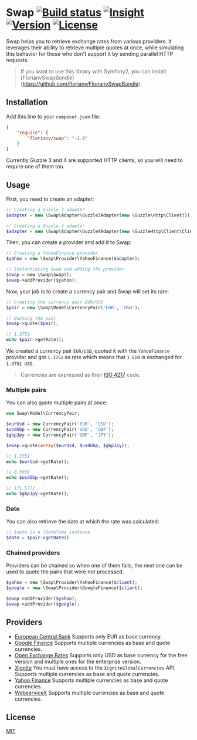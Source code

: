 # Swap [![Build status][travis-image]][travis-url] [![Insight][insight-image]][insight-url] [![Version][version-image]][version-url] [![License][license-image]][license-url]

Swap helps you to retrieve exchange rates from various providers. It leverages their ability to retrieve multiple quotes
at once, while simulating this behavior for those who don't support it by sending parallel HTTP requests.

> If you want to use this library with Symfony2, you can install [FlorianvSwapBundle] (https://github.com/florianv/FlorianvSwapBundle).

## Installation

Add this line to your `composer.json` file:

```json
{
    "require": {
        "florianv/swap": "~1.0"
    }
}
```

Currently Guzzle 3 and 4 are supported HTTP clients, so you will need to require one of them too.

## Usage

First, you need to create an adapter:

```php
// Creating a Guzzle 3 adapter
$adapter = new \Swap\Adapter\Guzzle3Adapter(new \Guzzle\Http\Client());

// Creating a Guzzle 4 adapter
$adapter = new \Swap\Adapter\Guzzle4Adapter(new \GuzzleHttp\Client\Client());
```

Then, you can create a provider and add it to Swap:

```php
// Creating a YahooFinance provider
$yahoo = new \Swap\Provider\YahooFinance($adapter);

// Instantiating Swap and adding the provider
$swap = new \Swap\Swap();
$swap->addProvider($yahoo);
```

Now, your job is to create a currency pair and Swap will set its rate:

```php
// Creating the currency pair EUR/USD
$pair = new \Swap\Model\CurrencyPair('EUR', 'USD');

// Quoting the pair
$swap->quote($pair);

// 1.3751
echo $pair->getRate();
```

We created a currency pair `EUR/USD`, quoted it with the `YahooFinance` provider and got `1.3751` as rate
which means that `1 EUR` is exchanged for `1.3751 USD`.

> Currencies are expressed as their [ISO 4217](http://en.wikipedia.org/wiki/ISO_4217) code.

### Multiple pairs

You can also quote multiple pairs at once:

```php
use Swap\Model\CurrencyPair;

$eurUsd = new CurrencyPair('EUR', 'USD');
$usdGbp = new CurrencyPair('USD', 'GBP');
$gbpJpy = new CurrencyPair('GBP', 'JPY');

$swap->quote(array($eurUsd, $usdGbp, $gbpJpy));

// 1.3751
echo $eurUsd->getRate();

// 0.5938
echo $usdGbp->getRate();

// 171.5772
echo $gbpJpy->getRate();
```

### Date

You can also retrieve the date at which the rate was calculated:

```php
// $date is a \DateTime instance
$date = $pair->getDate()
```

### Chained providers

Providers can be chained so when one of them fails, the next one can be used to quote the pairs
that were not processed.

```php
$yahoo = new \Swap\Provider\YahooFinance($client);
$google = new \Swap\Provider\GoogleFinance($client);

$swap->addProvider($yahoo);
$swap->addProvider($google);
```

## Providers

- [European Central Bank](http://www.ecb.europa.eu/home/html/index.en.html)
Supports only EUR as base currency.
- [Google Finance](http://www.google.com/finance)
Supports multiple currencies as base and quote currencies.
- [Open Exchange Rates](https://openexchangerates.org)
Supports only USD as base currency for the free version and multiple ones for the enterprise version.
- [Xignite](https://www.xignite.com)
You must have access to the `XigniteGlobalCurrencies` API.
Supports multiple currencies as base and quote currencies.
- [Yahoo Finance](https://finance.yahoo.com/)
Supports multiple currencies as base and quote currencies.
- [WebserviceX](http://www.webservicex.net/ws/default.aspx)
Supports multiple currencies as base and quote currencies.

## License

[MIT](https://github.com/florianv/swap/blob/master/LICENSE)

[travis-url]: https://travis-ci.org/florianv/swap
[travis-image]: https://travis-ci.org/florianv/swap.svg?branch=master

[insight-url]: https://insight.sensiolabs.com/projects/825d1c3f-839b-47e6-969a-7ddefffe94b1
[insight-image]: https://insight.sensiolabs.com/projects/825d1c3f-839b-47e6-969a-7ddefffe94b1/mini.png

[license-url]: https://packagist.org/packages/florianv/swap
[license-image]: http://img.shields.io/packagist/l/florianv/swap.svg

[version-url]: https://packagist.org/packages/florianv/swap
[version-image]: http://img.shields.io/packagist/v/florianv/swap.svg
